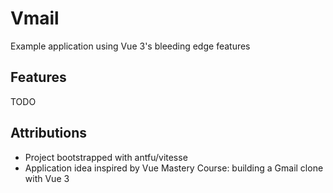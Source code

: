 # Vmail

Example application using Vue 3's bleeding edge features

## Features

TODO

## Attributions

- Project bootstrapped with antfu/vitesse
- Application idea inspired by Vue Mastery Course: building a Gmail clone with Vue 3
